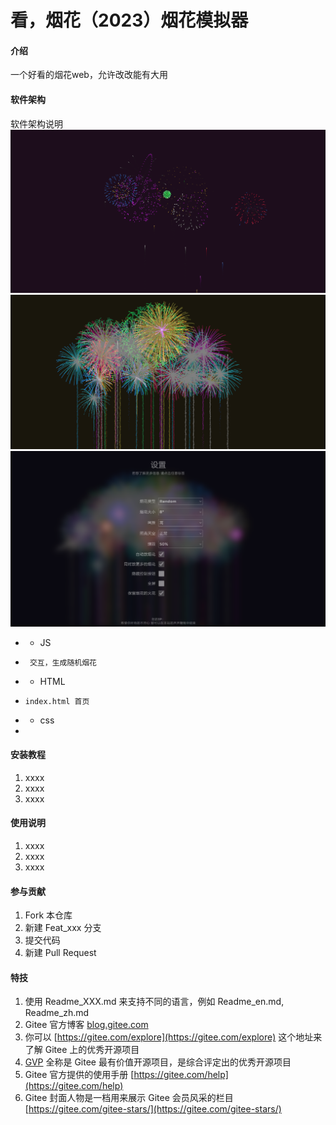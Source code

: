 # 看，烟花（2023）烟花模拟器

#### 介绍
一个好看的烟花web，允许改改能有大用

#### 软件架构
软件架构说明
![输入图片说明](%E5%B1%8F%E5%B9%95%E6%88%AA%E5%9B%BE%202023-01-01%20192545.png)
![输入图片说明](%E5%B1%8F%E5%B9%95%E6%88%AA%E5%9B%BE%202023-01-01%20192634.png)
![输入图片说明](%E5%B1%8F%E5%B9%95%E6%88%AA%E5%9B%BE%202023-01-01%20192650.png)
- - JS
-      交互，生成随机烟花
- - HTML 
-     index.html 首页
- - css
- 




#### 安装教程

1.  xxxx
2.  xxxx
3.  xxxx

#### 使用说明

1.  xxxx
2.  xxxx
3.  xxxx

#### 参与贡献

1.  Fork 本仓库
2.  新建 Feat_xxx 分支
3.  提交代码
4.  新建 Pull Request


#### 特技

1.  使用 Readme\_XXX.md 来支持不同的语言，例如 Readme\_en.md, Readme\_zh.md
2.  Gitee 官方博客 [blog.gitee.com](https://blog.gitee.com)
3.  你可以 [https://gitee.com/explore](https://gitee.com/explore) 这个地址来了解 Gitee 上的优秀开源项目
4.  [GVP](https://gitee.com/gvp) 全称是 Gitee 最有价值开源项目，是综合评定出的优秀开源项目
5.  Gitee 官方提供的使用手册 [https://gitee.com/help](https://gitee.com/help)
6.  Gitee 封面人物是一档用来展示 Gitee 会员风采的栏目 [https://gitee.com/gitee-stars/](https://gitee.com/gitee-stars/)
